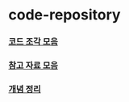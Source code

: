 # code-repository

### [코드 조각 모음](https://github.com/nhkiiim/code-repository/issues)

### [참고 자료 모음](https://github.com/nhkiiim/code-repository/wiki)

### [개념 정리](https://github.com/nhkiiim/code-repository/tree/main/CS)

